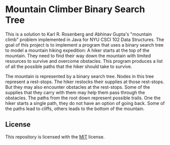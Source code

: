 # Mountain Climber Binary Search Tree
This is a solution to Karl R. Rosenberg and Abhinav Gupta's "mountain climb" problem implemented in Java for NYU CSCI 102 Data Structures. The goal of this project is to implement a program that uses a binary search tree to model a mountain hiking expedition: A hiker starts at the top of the mountain. They need to find their way down the mountain with limited resources to survive and overcome obstacles. This program produces a list of all the possible paths that the hiker should take to survive.

The mountain is represented by a binary search tree. Nodes in this tree represent a rest-stops. The hiker restocks their supplies at those rest-stops. But they may also encounter obstacles at the rest-stops. Some of the supplies that they carry with them may help them pass through the obstacles. The paths from the root down represent possible trails. One the hiker starts a single path, they do not have an option of going back. Some of the paths lead to cliffs, others leads to the bottom of the mountain.
## License
This repository is licensed with the [MIT](LICENSE.txt) license.
